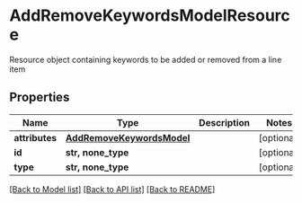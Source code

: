 # AddRemoveKeywordsModelResource

Resource object containing keywords to be added or removed from a line item

## Properties
Name | Type | Description | Notes
------------ | ------------- | ------------- | -------------
**attributes** | [**AddRemoveKeywordsModel**](AddRemoveKeywordsModel.md) |  | [optional] 
**id** | **str, none_type** |  | [optional] 
**type** | **str, none_type** |  | [optional] 

[[Back to Model list]](../README.md#documentation-for-models) [[Back to API list]](../README.md#documentation-for-api-endpoints) [[Back to README]](../README.md)



